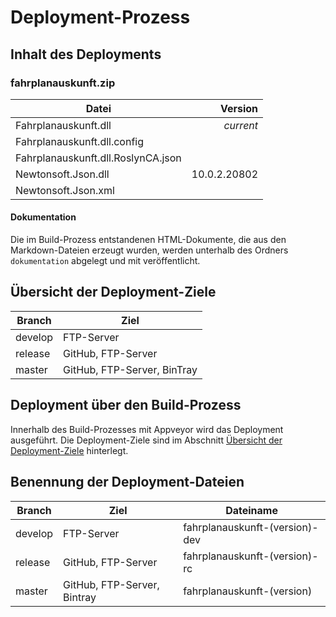 # Deployment-Prozess

## Inhalt des Deployments

### fahrplanauskunft.zip

| Datei | Version |
|---|---:|
| Fahrplanauskunft.dll | *current* |
| Fahrplanauskunft.dll.config | |
| Fahrplanauskunft.dll.RoslynCA.json | |
| Newtonsoft.Json.dll | 10.0.2.20802 |
| Newtonsoft.Json.xml | |

#### Dokumentation

Die im Build-Prozess entstandenen HTML-Dokumente, die aus den Markdown-Dateien erzeugt wurden, werden unterhalb des Ordners `dokumentation` abgelegt und mit veröffentlicht.

## Übersicht der Deployment-Ziele

| Branch | Ziel |
|---|---|
| develop | FTP-Server |
| release | GitHub, FTP-Server |
| master | GitHub, FTP-Server, BinTray |

## Deployment über den Build-Prozess

Innerhalb des Build-Prozesses mit Appveyor wird das Deployment ausgeführt. Die Deployment-Ziele sind im Abschnitt [Übersicht der Deployment-Ziele](#übersicht-der-deployment-ziele) hinterlegt.

## Benennung der Deployment-Dateien

| Branch | Ziel | Dateiname |
|---|---|---|
| develop | FTP-Server | fahrplanauskunft-(version)-dev |
| release | GitHub, FTP-Server | fahrplanauskunft-(version)-rc |
| master | GitHub, FTP-Server, Bintray | fahrplanauskunft-(version) |
